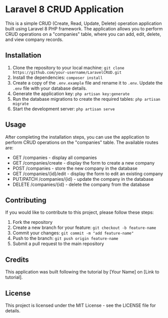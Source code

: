 # Laravel 8 CRUD Application

This is a simple CRUD (Create, Read, Update, Delete) operation application built using Laravel 8 PHP framework. The application allows you to perform CRUD operations on a "companies" table, where you can add, edit, delete, and view company records.

## Installation
1. Clone the repository to your local machine: `git clone https://github.com/your-username/LaravelCRUD.git`
2. Install the dependencies: `composer install`
3. Create a copy of the `.env.example` file and rename it to `.env`. Update the `.env` file with your database details.
4. Generate the application key: `php artisan key:generate`
5. Run the database migrations to create the required tables: `php artisan migrate`
6. Start the development server: `php artisan serve`

## Usage
After completing the installation steps, you can use the application to perform CRUD operations on the "companies" table. The available routes are:

- GET /companies - display all companies
- GET /companies/create - display the form to create a new company
- POST /companies - store the new company in the database
- GET /companies/{id}/edit - display the form to edit an existing company
- PUT/PATCH /companies/{id} - update the company in the database
- DELETE /companies/{id} - delete the company from the database

## Contributing
If you would like to contribute to this project, please follow these steps:

1. Fork the repository
2. Create a new branch for your feature: `git checkout -b feature-name`
3. Commit your changes: `git commit -m "add feature-name"`
4. Push to the branch: `git push origin feature-name`
5. Submit a pull request to the main repository

## Credits
This application was built following the tutorial by [Your Name] on [Link to tutorial].

## License
This project is licensed under the MIT License - see the LICENSE file for details.
